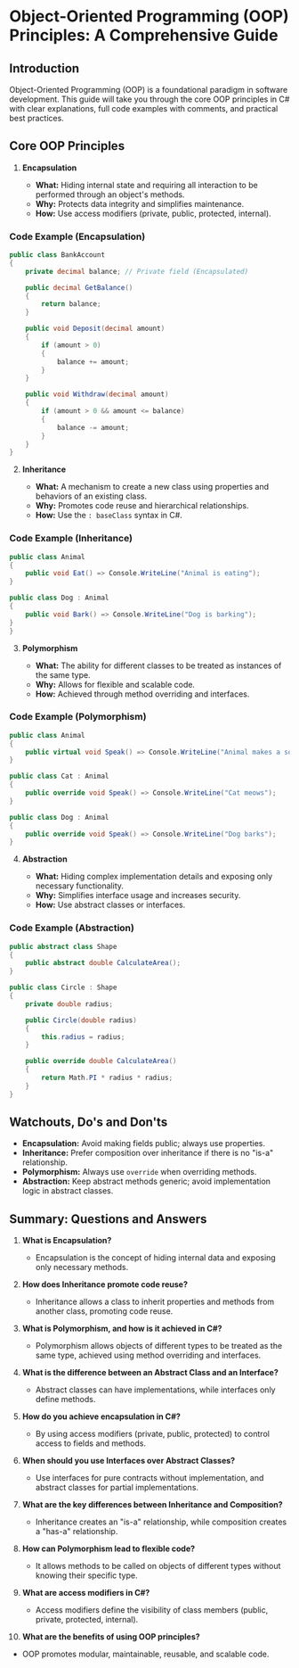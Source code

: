 # Object-Oriented Programming (OOP) Principles: A Comprehensive Guide

## Introduction

Object-Oriented Programming (OOP) is a foundational paradigm in software development. This guide will take you through the core OOP principles in C# with clear explanations, full code examples with comments, and practical best practices.

## Core OOP Principles

1. **Encapsulation**

   * **What:** Hiding internal state and requiring all interaction to be performed through an object's methods.
   * **Why:** Protects data integrity and simplifies maintenance.
   * **How:** Use access modifiers (private, public, protected, internal).

### Code Example (Encapsulation)

```csharp
public class BankAccount
{
    private decimal balance; // Private field (Encapsulated)

    public decimal GetBalance()
    {
        return balance;
    }

    public void Deposit(decimal amount)
    {
        if (amount > 0)
        {
            balance += amount;
        }
    }

    public void Withdraw(decimal amount)
    {
        if (amount > 0 && amount <= balance)
        {
            balance -= amount;
        }
    }
}
```

2. **Inheritance**

   * **What:** A mechanism to create a new class using properties and behaviors of an existing class.
   * **Why:** Promotes code reuse and hierarchical relationships.
   * **How:** Use the `: baseClass` syntax in C#.

### Code Example (Inheritance)

```csharp
public class Animal
{
    public void Eat() => Console.WriteLine("Animal is eating");
}

public class Dog : Animal
{
    public void Bark() => Console.WriteLine("Dog is barking");
}
}
```

3. **Polymorphism**

   * **What:** The ability for different classes to be treated as instances of the same type.
   * **Why:** Allows for flexible and scalable code.
   * **How:** Achieved through method overriding and interfaces.

### Code Example (Polymorphism)

```csharp
public class Animal
{
    public virtual void Speak() => Console.WriteLine("Animal makes a sound");
}

public class Cat : Animal
{
    public override void Speak() => Console.WriteLine("Cat meows");
}

public class Dog : Animal
{
    public override void Speak() => Console.WriteLine("Dog barks");
}
```

4. **Abstraction**

   * **What:** Hiding complex implementation details and exposing only necessary functionality.
   * **Why:** Simplifies interface usage and increases security.
   * **How:** Use abstract classes or interfaces.

### Code Example (Abstraction)

```csharp
public abstract class Shape
{
    public abstract double CalculateArea();
}

public class Circle : Shape
{
    private double radius;

    public Circle(double radius)
    {
        this.radius = radius;
    }

    public override double CalculateArea()
    {
        return Math.PI * radius * radius;
    }
}
```

## Watchouts, Do's and Don'ts

* **Encapsulation:** Avoid making fields public; always use properties.
* **Inheritance:** Prefer composition over inheritance if there is no "is-a" relationship.
* **Polymorphism:** Always use `override` when overriding methods.
* **Abstraction:** Keep abstract methods generic; avoid implementation logic in abstract classes.

## Summary: Questions and Answers

1. **What is Encapsulation?**

   * Encapsulation is the concept of hiding internal data and exposing only necessary methods.

2. **How does Inheritance promote code reuse?**

   * Inheritance allows a class to inherit properties and methods from another class, promoting code reuse.

3. **What is Polymorphism, and how is it achieved in C#?**

   * Polymorphism allows objects of different types to be treated as the same type, achieved using method overriding and interfaces.

4. **What is the difference between an Abstract Class and an Interface?**

   * Abstract classes can have implementations, while interfaces only define methods.

5. **How do you achieve encapsulation in C#?**

   * By using access modifiers (private, public, protected) to control access to fields and methods.

6. **When should you use Interfaces over Abstract Classes?**

   * Use interfaces for pure contracts without implementation, and abstract classes for partial implementations.

7. **What are the key differences between Inheritance and Composition?**

   * Inheritance creates an "is-a" relationship, while composition creates a "has-a" relationship.

8. **How can Polymorphism lead to flexible code?**

   * It allows methods to be called on objects of different types without knowing their specific type.

9. **What are access modifiers in C#?**

   * Access modifiers define the visibility of class members (public, private, protected, internal).

10. **What are the benefits of using OOP principles?**

* OOP promotes modular, maintainable, reusable, and scalable code.
